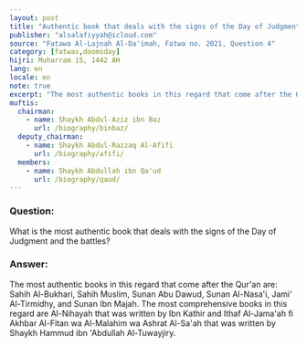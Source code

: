 ```yaml
---
layout: post
title: "Authentic book that deals with the signs of the Day of Judgment and the battles"
publisher: "alsalafiyyah@icloud.com"
source: "Fatawa Al-Lajnah Al-Da'imah, Fatwa no. 2021, Question 4"
category: [fatwas,doomsday]
hijri: Muharram 15, 1442 AH
lang: en
locale: en
note: true
excerpt: "The most authentic books in this regard that come after the Qur'an are Sahih Al-Bukhari, Sahih Muslim, Sunan Abu Dawud, Sunan Al-Nasa'i, Jami' Al-Tirmidhy, and Sunan Ibn Majah. The most comprehensive books in this regard are Al-Nihayah that was written by Ibn Kathir and Ithaf Al-Jama'ah fi Akhbar Al-Fitan wa Al-Malahim wa Ashrat Al-Sa'ah that was written by Shaykh Hammud ibn 'Abdullah Al-Tuwayjiry."
muftis:
  chairman: 
    - name: Shaykh Abdul-Aziz ibn Baz
      url: /biography/binbaz/
  deputy_chairman:
    - name: Shaykh Abdul-Razzaq Al-Afifi
      url: /biography/afifi/
  members: 
    - name: Shaykh Abdullah ibn Qa'ud
      url: /biography/qaud/
---
```


### Question: 

What is the most authentic book that deals with the signs of the Day of Judgment and the battles?  

### Answer:

The most authentic books in this regard that come after the Qur'an are: Sahih Al-Bukhari, Sahih Muslim, Sunan Abu Dawud, Sunan Al-Nasa'i, Jami' Al-Tirmidhy, and Sunan Ibn Majah. The most comprehensive books in this regard are Al-Nihayah that was written by Ibn Kathir and Ithaf Al-Jama'ah fi Akhbar Al-Fitan wa Al-Malahim wa Ashrat Al-Sa'ah that was written by Shaykh Hammud ibn 'Abdullah Al-Tuwayjiry. 
